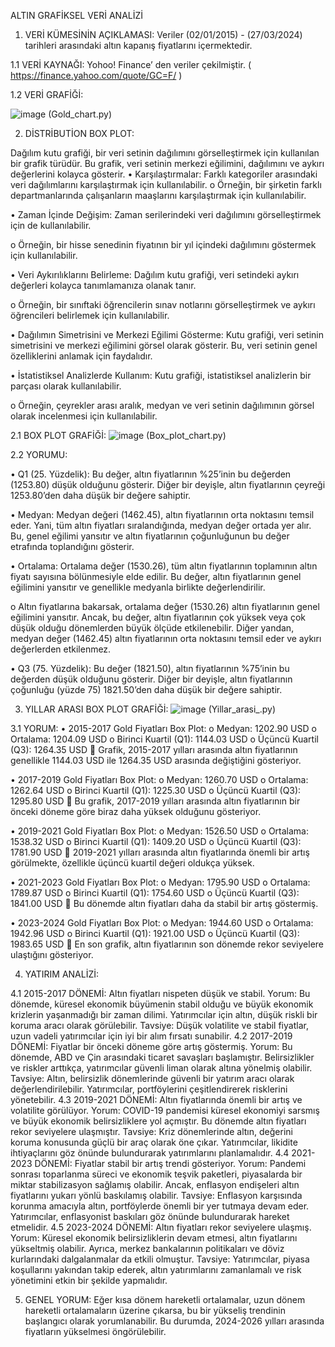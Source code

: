 ALTIN GRAFİKSEL VERİ ANALİZİ
 
1.	VERİ KÜMESİNİN AÇIKLAMASI:
Veriler (02/01/2015) - (27/03/2024) tarihleri arasındaki altın kapanış fiyatlarını içermektedir.

1.1 VERİ KAYNAĞI:
Yohoo! Finance’ den veriler çekilmiştir. ( https://finance.yahoo.com/quote/GC=F/ )
 
1.2 VERİ GRAFİĞİ:

 ![image](https://github.com/user-attachments/assets/c01651fe-7252-4d7c-807d-a6831227c37e)
(Gold_chart.py)

2.	DİSTRİBUTİON BOX PLOT:

Dağılım kutu grafiği, bir veri setinin dağılımını görselleştirmek için kullanılan bir grafik türüdür. Bu grafik, veri setinin merkezi eğilimini, dağılımını ve aykırı değerlerini kolayca gösterir.
•	Karşılaştırmalar: Farklı kategoriler arasındaki veri dağılımlarını karşılaştırmak için kullanılabilir. 
o	Örneğin, bir şirketin farklı departmanlarında çalışanların maaşlarını karşılaştırmak için kullanılabilir. 


•	Zaman İçinde Değişim: Zaman serilerindeki veri dağılımını görselleştirmek için de kullanılabilir. 

o	Örneğin, bir hisse senedinin fiyatının bir yıl içindeki dağılımını göstermek için kullanılabilir.

 
•	Veri Aykırılıklarını Belirleme: Dağılım kutu grafiği, veri setindeki aykırı değerleri kolayca tanımlamanıza olanak tanır. 

o	Örneğin, bir sınıftaki öğrencilerin sınav notlarını görselleştirmek ve aykırı öğrencileri belirlemek için kullanılabilir. 


•	Dağılımın Simetrisini ve Merkezi Eğilimi Gösterme: Kutu grafiği, veri setinin simetrisini ve merkezi eğilimini görsel olarak gösterir. Bu, veri setinin genel özelliklerini anlamak için faydalıdır. 


•	İstatistiksel Analizlerde Kullanım: Kutu grafiği, istatistiksel analizlerin bir parçası olarak kullanılabilir. 

o	Örneğin, çeyrekler arası aralık, medyan ve veri setinin dağılımının görsel olarak incelenmesi için kullanılabilir.





2.1	BOX PLOT GRAFİĞİ:
![image](https://github.com/user-attachments/assets/ebf4aabb-7540-4981-85d3-e8cdac81a92c)
(Box_plot_chart.py)

2.2	YORUMU:

•	Q1 (25. Yüzdelik): Bu değer, altın fiyatlarının %25’inin bu değerden (1253.80) düşük olduğunu gösterir. Diğer bir deyişle, altın fiyatlarının çeyreği 1253.80’den daha düşük bir değere sahiptir. 

•	Medyan: Medyan değeri (1462.45), altın fiyatlarının orta noktasını temsil eder. Yani, tüm altın fiyatları sıralandığında, medyan değer ortada yer alır. Bu, genel eğilimi yansıtır ve altın fiyatlarının çoğunluğunun bu değer etrafında toplandığını gösterir. 


•	Ortalama: Ortalama değer (1530.26), tüm altın fiyatlarının toplamının altın fiyatı sayısına bölünmesiyle elde edilir. Bu değer, altın fiyatlarının genel eğilimini yansıtır ve genellikle medyanla birlikte değerlendirilir. 

o	Altın fiyatlarına bakarsak, ortalama değer (1530.26) altın fiyatlarının genel eğilimini yansıtır. Ancak, bu değer, altın fiyatlarının çok yüksek veya çok düşük olduğu dönemlerden büyük ölçüde etkilenebilir. Diğer yandan, medyan değer (1462.45) altın fiyatlarının orta noktasını temsil eder ve aykırı değerlerden etkilenmez.

•	Q3 (75. Yüzdelik): Bu değer (1821.50), altın fiyatlarının %75’inin bu değerden düşük olduğunu gösterir. Diğer bir deyişle, altın fiyatlarının çoğunluğu (yüzde 75) 1821.50’den daha düşük bir değere sahiptir. 

3.	YILLAR ARASI BOX PLOT GRAFİĞİ:
 ![image](https://github.com/user-attachments/assets/8b16c402-edd6-4fac-9fd8-efbaa4394110)
(Yillar_arasi_.py)

3.1	YORUM:
•	2015-2017 Gold Fiyatları Box Plot: 
o	Medyan: 1202.90 USD 
o	Ortalama: 1204.09 USD 
o	Birinci Kuartil (Q1): 1144.03 USD 
o	Üçüncü Kuartil (Q3): 1264.35 USD 
	Grafik, 2015-2017 yılları arasında altın fiyatlarının genellikle 1144.03 USD ile 1264.35 USD arasında değiştiğini gösteriyor. 

•	2017-2019 Gold Fiyatları Box Plot: 
o	Medyan: 1260.70 USD 
o	Ortalama: 1262.64 USD 
o	Birinci Kuartil (Q1): 1225.30 USD 
o	Üçüncü Kuartil (Q3): 1295.80 USD 
	Bu grafik, 2017-2019 yılları arasında altın fiyatlarının bir önceki döneme göre biraz daha yüksek olduğunu gösteriyor. 



•	2019-2021 Gold Fiyatları Box Plot: 
o	Medyan: 1526.50 USD 
o	Ortalama: 1538.32 USD 
o	Birinci Kuartil (Q1): 1409.20 USD 
o	Üçüncü Kuartil (Q3): 1781.90 USD 
	2019-2021 yılları arasında altın fiyatlarında önemli bir artış görülmekte, özellikle üçüncü kuartil değeri oldukça yüksek. 

•	2021-2023 Gold Fiyatları Box Plot: 
o	Medyan: 1795.90 USD 
o	Ortalama: 1789.87 USD 
o	Birinci Kuartil (Q1): 1754.60 USD 
o	Üçüncü Kuartil (Q3): 1841.00 USD 
	Bu dönemde altın fiyatları daha da stabil bir artış göstermiş. 

•	2023-2024 Gold Fiyatları Box Plot: 
o	Medyan: 1944.60 USD 
o	Ortalama: 1942.96 USD 
o	Birinci Kuartil (Q1): 1921.00 USD 
o	Üçüncü Kuartil (Q3): 1983.65 USD 
	En son grafik, altın fiyatlarının son dönemde rekor seviyelere ulaştığını gösteriyor.

4.	YATIRIM ANALİZİ:

4.1    2015-2017 DÖNEMİ: 
Altın fiyatları nispeten düşük ve stabil. Yorum: Bu dönemde, küresel ekonomik büyümenin stabil olduğu ve büyük ekonomik krizlerin yaşanmadığı bir zaman dilimi. Yatırımcılar için altın, düşük riskli bir koruma aracı olarak görülebilir. Tavsiye: Düşük volatilite ve stabil fiyatlar, uzun vadeli yatırımcılar için iyi bir alım fırsatı sunabilir.
4.2    2017-2019 DÖNEMİ: 
Fiyatlar bir önceki döneme göre artış göstermiş. Yorum: Bu dönemde, ABD ve Çin arasındaki ticaret savaşları başlamıştır. Belirsizlikler ve riskler arttıkça, yatırımcılar güvenli liman olarak altına yönelmiş olabilir. Tavsiye: Altın, belirsizlik dönemlerinde güvenli bir yatırım aracı olarak değerlendirilebilir. Yatırımcılar, portföylerini çeşitlendirerek risklerini yönetebilir. 
4.3    2019-2021 DÖNEMİ: 
Altın fiyatlarında önemli bir artış ve volatilite görülüyor. Yorum: COVID-19 pandemisi küresel ekonomiyi sarsmış ve büyük ekonomik belirsizliklere yol açmıştır. Bu dönemde altın fiyatları rekor seviyelere ulaşmıştır. Tavsiye: Kriz dönemlerinde altın, değerini koruma konusunda güçlü bir araç olarak öne çıkar. Yatırımcılar, likidite ihtiyaçlarını göz önünde bulundurarak yatırımlarını planlamalıdır. 
4.4	2021-2023 DÖNEMİ: 
Fiyatlar stabil bir artış trendi gösteriyor. Yorum: Pandemi sonrası toparlanma süreci ve ekonomik teşvik paketleri, piyasalarda bir miktar stabilizasyon sağlamış olabilir. Ancak, enflasyon endişeleri altın fiyatlarını yukarı yönlü baskılamış olabilir. Tavsiye: Enflasyon karşısında korunma amacıyla altın, portföylerde önemli bir yer tutmaya devam eder. Yatırımcılar, enflasyonist baskıları göz önünde bulundurarak hareket etmelidir. 
4.5    2023-2024 DÖNEMİ: 
Altın fiyatları rekor seviyelere ulaşmış. Yorum: Küresel ekonomik belirsizliklerin devam etmesi, altın fiyatlarını yükseltmiş olabilir. Ayrıca, merkez bankalarının politikaları ve döviz kurlarındaki dalgalanmalar da etkili olmuştur. Tavsiye: Yatırımcılar, piyasa koşullarını yakından takip ederek, altın yatırımlarını zamanlamalı ve risk yönetimini etkin bir şekilde yapmalıdır.

5.	GENEL YORUM:
Eğer kısa dönem hareketli ortalamalar, uzun dönem hareketli ortalamaların üzerine çıkarsa, bu bir yükseliş trendinin başlangıcı olarak yorumlanabilir. Bu durumda, 2024-2026 yılları arasında fiyatların yükselmesi öngörülebilir.
